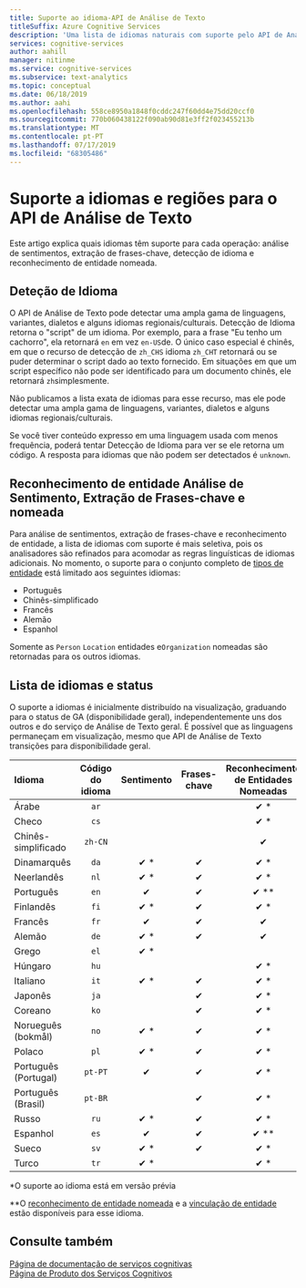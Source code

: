 ```yaml
---
title: Suporte ao idioma-API de Análise de Texto
titleSuffix: Azure Cognitive Services
description: 'Uma lista de idiomas naturais com suporte pelo API de Análise de Texto. Este artigo explica quais idiomas têm suporte para cada operação: análise de sentimentos, extração de frases-chave, detecção de idioma e reconhecimento de entidade.'
services: cognitive-services
author: aahill
manager: nitinme
ms.service: cognitive-services
ms.subservice: text-analytics
ms.topic: conceptual
ms.date: 06/18/2019
ms.author: aahi
ms.openlocfilehash: 558ce8950a1848f0cddc247f60dd4e75dd20ccf0
ms.sourcegitcommit: 770b060438122f090ab90d81e3ff2f023455213b
ms.translationtype: MT
ms.contentlocale: pt-PT
ms.lasthandoff: 07/17/2019
ms.locfileid: "68305486"
---
```

# <a name="language-and-region-support-for-the-text-analytics-api"></a>Suporte a idiomas e regiões para o API de Análise de Texto

Este artigo explica quais idiomas têm suporte para cada operação: análise de sentimentos, extração de frases-chave, detecção de idioma e reconhecimento de entidade nomeada.

## <a name="language-detection"></a>Deteção de Idioma

O API de Análise de Texto pode detectar uma ampla gama de linguagens, variantes, dialetos e alguns idiomas regionais/culturais.  Detecção de Idioma retorna o "script" de um idioma. Por exemplo, para a frase "Eu tenho um cachorro", ela retornará `en` em vez `en-US`de. O único caso especial é chinês, em que o recurso de detecção de `zh_CHS` idioma `zh_CHT` retornará ou se puder determinar o script dado ao texto fornecido. Em situações em que um script específico não pode ser identificado para um documento chinês, ele retornará `zh`simplesmente.

Não publicamos a lista exata de idiomas para esse recurso, mas ele pode detectar uma ampla gama de linguagens, variantes, dialetos e alguns idiomas regionais/culturais. 

Se você tiver conteúdo expresso em uma linguagem usada com menos frequência, poderá tentar Detecção de Idioma para ver se ele retorna um código. A resposta para idiomas que não podem ser detectados é `unknown`.

## <a name="sentiment-analysis-key-phrase-extraction-and-named-entity-recognition"></a>Reconhecimento de entidade Análise de Sentimento, Extração de Frases-chave e nomeada

Para análise de sentimentos, extração de frases-chave e reconhecimento de entidade, a lista de idiomas com suporte é mais seletiva, pois os analisadores são refinados para acomodar as regras linguísticas de idiomas adicionais. No momento, o suporte para o conjunto completo de [tipos de entidade](how-tos/text-analytics-how-to-entity-linking.md#supported-types-for-named-entity-recognition) está limitado aos seguintes idiomas: 
* Português
* Chinês-simplificado
* Francês
* Alemão
* Espanhol

Somente as `Person` `Location` entidades e`Organization` nomeadas são retornadas para os outros idiomas.

## <a name="language-list-and-status"></a>Lista de idiomas e status

O suporte a idiomas é inicialmente distribuído na visualização, graduando para o status de GA (disponibilidade geral), independentemente uns dos outros e do serviço de Análise de Texto geral. É possível que as linguagens permaneçam em visualização, mesmo que API de Análise de Texto transições para disponibilidade geral.

| Idioma    | Código do idioma | Sentimento | Frases-chave | Reconhecimento de Entidades Nomeadas |   Notas  |
|:----------- |:-------------:|:---------:|:-----------:|:-----------:|:-----------:
| Árabe      | `ar`          |           |             | ✔ \*                     | |
| Checo       | `cs`          |           |             | ✔ \*                     | |
| Chinês-simplificado | `zh-CN`|           |             | ✔         |    |
| Dinamarquês      | `da`          | ✔ \*     | ✔           | ✔ \*            |     |
| Neerlandês       | `nl`          | ✔ \*     | ✔          |  ✔ \*           |     |
| Português     | `en`          | ✔        | ✔           |  ✔ \*\*     |      |
| Finlandês     | `fi`          | ✔ \*     | ✔           |  ✔ \*           |     |
| Francês      | `fr`          | ✔        | ✔           |  ✔            |     |
| Alemão      | `de`          | ✔ \*     | ✔           |  ✔           |     |
| Grego       | `el`          | ✔ \*     |             |            |     |
| Húngaro   | `hu`          |           |             |  ✔ \*          |     | 
| Italiano     | `it`          | ✔ \*     | ✔           |  ✔ \*           |     |
| Japonês    | `ja`          |          | ✔           |  ✔ \*          |     |
| Coreano      | `ko`          |          | ✔           |  ✔ \*          |     |
| Norueguês (bokmål) | `no`  | ✔ \*     |  ✔          | ✔ \*            |     |
| Polaco      | `pl`          | ✔ \*     |  ✔          |  ✔ \*           |     |
| Português (Portugal) | `pt-PT`| ✔        |  ✔          | ✔ \*      |`pt`também aceito|
| Português (Brasil)   | `pt-BR`|          |  ✔   |  ✔ \*       |     |
| Russo     | `ru`          | ✔ \*     | ✔           |  ✔ \*           |     |
| Espanhol     | `es`          | ✔        | ✔           |   ✔ \*\*      |     | 
| Sueco     | `sv`          | ✔ \*     | ✔           |   ✔ \*          |     |
| Turco     | `tr`          | ✔ \*     |             |   ✔ \*          |  |

\*O suporte ao idioma está em versão prévia

\*\*O [reconhecimento de entidade nomeada](how-tos/text-analytics-how-to-entity-linking.md#named-entity-recognition-ner) e a [vinculação de entidade](how-tos/text-analytics-how-to-entity-linking.md#entity-linking) estão disponíveis para esse idioma.    

## <a name="see-also"></a>Consulte também

[Página de documentação de serviços cognitivas](https://docs.microsoft.com/azure/cognitive-services/)   
[Página de Produto dos Serviços Cognitivos](https://azure.microsoft.com/services/cognitive-services/)
